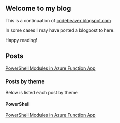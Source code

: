 ## Welcome to my blog

This is a continuation of [codebeaver.blogspot.com](https://codebeaver.blogspot.com)

In some cases I may have ported a blogpost to here.

Happy reading!

## Posts

[PowerShell Modules in Azure Function App](/post/2019-01-09_PowerShellModulesInAzureFunctionApp.md)

### Posts by theme

Below is listed each post by theme

#### PowerShell

[PowerShell Modules in Azure Function App](/post/2019-01-09_PowerShellModulesInAzureFunctionApp.md)